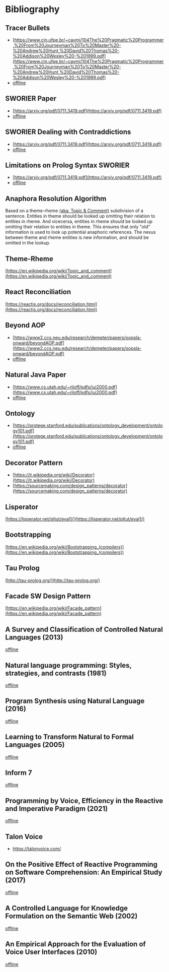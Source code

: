 # **Bibliography**

## Tracer Bullets

* [https://www.cin.ufpe.br/~cavmj/104The%20Pragmatic%20Programmer,%20From%20Journeyman%20To%20Master%20-%20Andrew%20Hunt,%20David%20Thomas%20-%20Addison%20Wesley%20-%201999.pdf](https://www.cin.ufpe.br/~cavmj/104The%20Pragmatic%20Programmer,%20From%20Journeyman%20To%20Master%20-%20Andrew%20Hunt,%20David%20Thomas%20-%20Addison%20Wesley%20-%201999.pdf)
* [offline](../attachments/pragmatic-programmer.pdf)

## SWORIER Paper

* [https://arxiv.org/pdf/0711.3419.pdf](https://arxiv.org/pdf/0711.3419.pdf)
* [offline](../attachments/sworier-owl-to-prolog.pdf)

## SWORIER Dealing with Contraddictions

* [https://arxiv.org/pdf/0711.3419.pdf](https://arxiv.org/pdf/0711.3419.pdf)
* [offline](../attachments/sworier-owl-to-prolog.pdf)

## Limitations on Prolog Syntax SWORIER

* [https://arxiv.org/pdf/0711.3419.pdf](https://arxiv.org/pdf/0711.3419.pdf)
* [offline](../attachments/sworier-owl-to-prolog.pdf)

## Anaphora Resolution Algorithm

Based on a theme-rheme [(aka: Topic & Comment)](#theme-rheme) subdivision of a sentence. Entities in theme should be looked up omitting their relation to entities in rheme. And vicecersa, entities in rheme should be looked up omitting their relation to entities in theme. This ensures that only "old" information is used to look up potential anaphoric references. The nexus between theme and rheme entities is new information, and should be omitted in the lookup.

## Theme-Rheme

[https://en.wikipedia.org/wiki/Topic_and_comment](https://en.wikipedia.org/wiki/Topic_and_comment)

## React Reconciliation

[https://reactjs.org/docs/reconciliation.html](https://reactjs.org/docs/reconciliation.html)

## Beyond AOP

* [https://www2.ccs.neu.edu/research/demeter/papers/oopsla-onward/beyondAOP.pdf](https://www2.ccs.neu.edu/research/demeter/papers/oopsla-onward/beyondAOP.pdf)
* [offline](../attachments/beyond-aop-towards-naturalistic-programming.pdf)


## Natural Java Paper

* [https://www.cs.utah.edu/~riloff/pdfs/iui2000.pdf](https://www.cs.utah.edu/~riloff/pdfs/iui2000.pdf)
* [offline](../attachments/natural-java.pdf)

## Ontology

* [https://protege.stanford.edu/publications/ontology_development/ontology101.pdf](https://protege.stanford.edu/publications/ontology_development/ontology101.pdf)
* [offline](../attachments/ontology101.pdf)

## Decorator Pattern

* [https://it.wikipedia.org/wiki/Decorator](https://it.wikipedia.org/wiki/Decorator)
* [https://sourcemaking.com/design_patterns/decorator](https://sourcemaking.com/design_patterns/decorator)

## Lisperator

[https://lisperator.net/pltut/eval1/](https://lisperator.net/pltut/eval1/)


## Bootstrapping

[https://en.wikipedia.org/wiki/Bootstrapping_(compilers)](https://en.wikipedia.org/wiki/Bootstrapping_(compilers))

## Tau Prolog

[http://tau-prolog.org/](http://tau-prolog.org/)

## Facade SW Design Pattern

[https://en.wikipedia.org/wiki/Facade_pattern](https://en.wikipedia.org/wiki/Facade_pattern)


## A Survey and Classification of Controlled Natural Languages (2013)

[offline](../attachments/pens-ranking-controlled-langskuhn2014cl.pdf)


## Natural language programming: Styles, strategies, and contrasts (1981)

[offline](../attachments/comparing-natlang-syntaxes-for-programming.pdf)

## Program Synthesis using Natural Language (2016)

[offline](../attachments/domain-specific-language-maker.pdf)


## Learning to Transform Natural to Formal Languages (2005)

[offline](../attachments/Learning%20to%20Transform%20Natural%20to%20Formal%20Languages.pdf)


## Inform 7

[offline](../attachments/inform.pdf)

## Programming by Voice, Efficiency in the Reactive and Imperative Paradigm (2021)

[offline](../attachments/Programming%20by%20Voice%20Efficiency%20in%20the%20Reactive%20and%20Imperative%20Paradigm.pdf)

## Talon Voice

* https://talonvoice.com/


## On the Positive Effect of Reactive Programming on Software Comprehension: An Empirical Study (2017)

[offline](../attachments/2017_On-the-Positive-Effect-of-Reactive-Programming-on-Software-Comprehension-An-Empirical-Study_pdf.pdf
)

## A Controlled Language for Knowledge Formulation on the Semantic Web (2002)

[offline](../attachments/clear-talk-programming-language.pdf)


## An Empirical Approach for the Evaluation of Voice User Interfaces (2010)

[offline](../attachments/empirical-evaluation-of-voice-interfaces.pdf)



